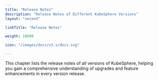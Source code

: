```yaml
---
title: "Release Notes"
description: "Release Notes of Different KubeSphere Versions"
layout: "second"

linkTitle: "Release Notes"

weight: 18000

icon: "/images/docs/v3.x/docs.svg"

---
```


This chapter lists the release notes of all versions of KubeSphere, helping you gain a comprehensive understanding of upgrades and feature enhancements in every version release.
